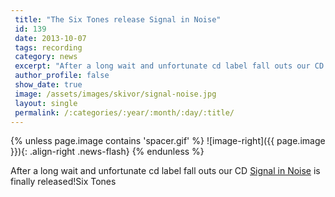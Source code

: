 ```yaml
---
 title: "The Six Tones release Signal in Noise"
 id: 139
 date: 2013-10-07
 tags: recording
 category: news
 excerpt: "After a long wait and unfortunate cd label fall outs our CD Signal in Noise is finally released!..."
 author_profile: false
 show_date: true
 image: /assets/images/skivor/signal-noise.jpg
 layout: single
 permalink: /:categories/:year/:month/:day/:title/
---
```

{% unless page.image contains 'spacer.gif' %}
   ![image-right]({{ page.image }}){: .align-right .news-flash}
{% endunless %}

After a long wait and unfortunate cd label fall outs our CD <a href="http://www.henrikfrisk.com/index.jsp?metaId=music&id=disc&about=1">Signal in Noise</a> is finally released!Six Tones

